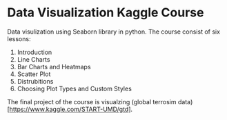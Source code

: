 # Data Visualization Kaggle Course

Data visulization using Seaborn library in python. The course consist of six lessons:
1. Introduction 
2. Line Charts 
3. Bar Charts and Heatmaps
4. Scatter Plot
5. Distrubitions 
6. Choosing Plot Types and Custom Styles 

The final project of the course is visualzing (global terrosim data)[https://www.kaggle.com/START-UMD/gtd]. 
